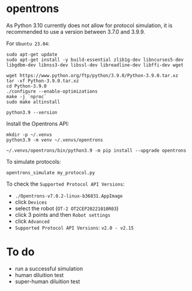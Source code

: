 # opentrons

As Python 3.10 currently does not allow for protocol simulation, it is recommended to use a version between 3.7.0 and 3.9.9.

For `Ubuntu 23.04`:

```shell
sudo apt-get update
sudo apt-get install -y build-essential zlib1g-dev libncurses5-dev libgdbm-dev libnss3-dev libssl-dev libreadline-dev libffi-dev wget

wget https://www.python.org/ftp/python/3.9.0/Python-3.9.0.tar.xz
tar -xf Python-3.9.0.tar.xz
cd Python-3.9.0
./configure --enable-optimizations
make -j `nproc`
sudo make altinstall

python3.9 --version
```

Install the Opentrons API:

```shell
mkdir -p ~/.venvs
python3.9 -m venv ~/.venvs/opentrons

~/.venvs/opentrons/bin/python3.9 -m pip install --upgrade opentrons
```

To simulate protocols:

```shell
opentrons_simulate my_protocol.py
```

To check the `Supported Protocol API Versions`:
- `./Opentrons-v7.0.2-linux-b36831.AppImage`
- click `Devices`
- select the robot (`OT-2 OT2CEP20221010R03`)
- click 3 points and then `Robot settings`
- click `Advanced`
- `Supported Protocol API Versions`: `v2.0 - v2.15`


# To do

- run a successful simulation
- human diluition test
- super-human diluition test
